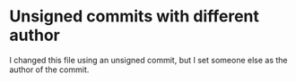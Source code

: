 # Unsigned commits with different author

I changed this file using an unsigned commit, but I set someone else as the author of the commit.
